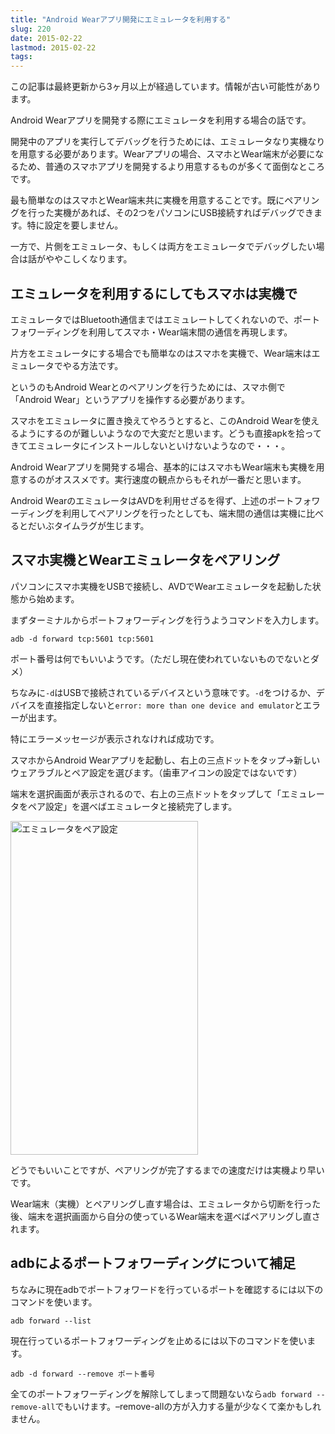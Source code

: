 ```yaml
---
title: "Android Wearアプリ開発にエミュレータを利用する"
slug: 220
date: 2015-02-22
lastmod: 2015-02-22
tags: 
---
```


<div id="wppda_alert">この記事は最終更新から3ヶ月以上が経過しています。情報が古い可能性があります。</div><p>Android Wearアプリを開発する際にエミュレータを利用する場合の話です。</p>
<p>開発中のアプリを実行してデバッグを行うためには、エミュレータなり実機なりを用意する必要があります。Wearアプリの場合、スマホとWear端末が必要になるため、普通のスマホアプリを開発するより用意するものが多くて面倒なところです。</p>
<p>最も簡単なのはスマホとWear端末共に実機を用意することです。既にペアリングを行った実機があれば、その2つをパソコンにUSB接続すればデバッグできます。特に設定を要しません。</p>
<p>一方で、片側をエミュレータ、もしくは両方をエミュレータでデバッグしたい場合は話がややこしくなります。</p>
<h2>エミュレータを利用するにしてもスマホは実機で</h2>
<p>エミュレータではBluetooth通信まではエミュレートしてくれないので、ポートフォワーディングを利用してスマホ・Wear端末間の通信を再現します。</p>
<p>片方をエミュレータにする場合でも簡単なのはスマホを実機で、Wear端末はエミュレータでやる方法です。</p>
<p>というのもAndroid Wearとのペアリングを行うためには、スマホ側で「Android Wear」というアプリを操作する必要があります。</p>
<p>スマホをエミュレータに置き換えてやろうとすると、このAndroid Wearを使えるようにするのが難しいようなので大変だと思います。どうも直接apkを拾ってきてエミュレータにインストールしないといけないようなので・・・。</p>
<p>Android Wearアプリを開発する場合、基本的にはスマホもWear端末も実機を用意するのがオススメです。実行速度の観点からもそれが一番だと思います。</p>
<p>Android WearのエミュレータはAVDを利用せざるを得ず、上述のポートフォワーディングを利用してペアリングを行ったとしても、端末間の通信は実機に比べるとだいぶタイムラグが生じます。</p>
<h2>スマホ実機とWearエミュレータをペアリング</h2>
<p>パソコンにスマホ実機をUSBで接続し、AVDでWearエミュレータを起動した状態から始めます。</p>
<p>まずターミナルからポートフォワーディングを行うようコマンドを入力します。</p>
<p><code>adb -d forward tcp:5601 tcp:5601</code></p>
<p>ポート番号は何でもいいようです。（ただし現在使われていないものでないとダメ）</p>
<p>ちなみに<code>-d</code>はUSBで接続されているデバイスという意味です。<code>-d</code>をつけるか、デバイスを直接指定しないと<code>error: more than one device and emulator</code>とエラーが出ます。</p>
<p>特にエラーメッセージが表示されなければ成功です。</p>
<p>スマホからAndroid Wearアプリを起動し、右上の三点ドットをタップ→新しいウェアラブルとペア設定を選びます。（歯車アイコンの設定ではないです）</p>
<p>端末を選択画面が表示されるので、右上の三点ドットをタップして「エミュレータをペア設定」を選べばエミュレータと接続完了します。</p>
<p><img src="https://android.gcreate.jp/wp-content/uploads/2015/02/3fd220e157ce8ec7778cf02be08d98cd.jpg" alt="エミュレータをペア設定" title="エミュレータをペア設定.jpg" border="0" width="300" height="534" /></p>
<p>どうでもいいことですが、ペアリングが完了するまでの速度だけは実機より早いです。</p>
<p>Wear端末（実機）とペアリングし直す場合は、エミュレータから切断を行った後、端末を選択画面から自分の使っているWear端末を選べばペアリングし直されます。</p>
<h2>adbによるポートフォワーディングについて補足</h2>
<p>ちなみに現在adbでポートフォワードを行っているポートを確認するには以下のコマンドを使います。</p>
<p><code>adb forward --list</code></p>
<p>現在行っているポートフォワーディングを止めるには以下のコマンドを使います。</p>
<p><code>adb -d forward --remove ポート番号</code></p>
<p>全てのポートフォワーディングを解除してしまって問題ないなら<code>adb forward --remove-all</code>でもいけます。&#8211;remove-allの方が入力する量が少なくて楽かもしれません。</p>

  